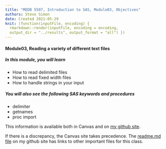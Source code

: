 ```yaml
---
title: "MEDB 5507, Introduction to SAS, Module03, Objectives"
authors: Steve Simon
date: Created 2021-05-29
knit: (function(inputFile, encoding) {
  rmarkdown::render(inputFile, encoding = encoding,
  output_dir = "../results", output_format = "all") }) 
---
```


#### Module03, Reading a variety of different text files

##### In this module, you will learn

+ How to read delimited files
+ How to read fixed width files
+ How to handle strings in your input

##### You will also see the following SAS keywords and procedures

+ delimiter
+ getnames
+ proc import

<!---my git--->
This information is available both in Canvas and on [my github site][thisf].

If there is a discrepancy, the Canvas site takes precedence. The [readme.md file][mygit] on my github site has links to other important files for this class.

[thisf]: https://github.com/pmean/introduction-to-sas/blob/master/modules/5507-03-objectives.md
[mygit]: https://github.com/pmean/introduction-to-sas/blob/master/README.md
<!---my git--->
